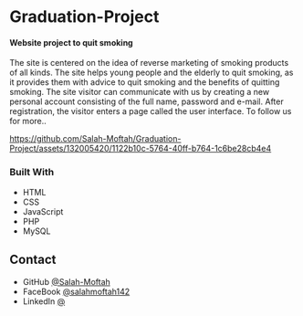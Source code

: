 # Graduation-Project
<h4>Website project to quit smoking</h4>

<p>The site is centered on the idea of reverse marketing of smoking products of all kinds.
The site helps young people and the elderly to quit smoking, as it provides them with advice to quit smoking and the benefits of quitting smoking.
The site visitor can communicate with us by creating a new personal account consisting of the full name, password and e-mail. After registration, the visitor enters a page called the user interface. To follow us for more..</p>

https://github.com/Salah-Moftah/Graduation-Project/assets/132005420/1122b10c-5764-40ff-b764-1c6be28cb4e4


### Built With

- HTML
- CSS
- JavaScript
- PHP
- MySQL

## Contact

- GitHub [@Salah-Moftah](https://github.com/Salah-Moftah)
- FaceBook [@salahmoftah142](https://www.facebook.com/salahmoftah142)
- LinkedIn [@](#)

